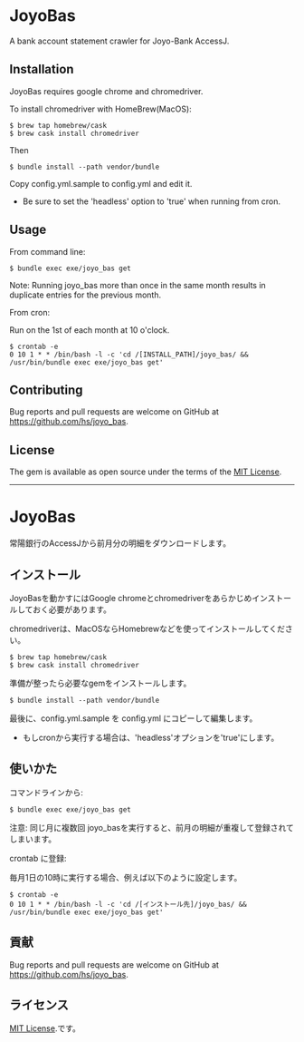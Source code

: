 # JoyoBas

A bank account statement crawler for Joyo-Bank AccessJ.

## Installation

JoyoBas requires google chrome and chromedriver.

To install chromedriver with HomeBrew(MacOS):

    $ brew tap homebrew/cask
    $ brew cask install chromedriver

Then

    $ bundle install --path vendor/bundle

Copy config.yml.sample to config.yml and edit it.

* Be sure to set the 'headless' option to 'true' when running from cron.

## Usage

From command line:

    $ bundle exec exe/joyo_bas get

Note: Running joyo_bas more than once in the same month results in duplicate entries for the previous month.

From cron:

Run on the 1st of each month at 10 o'clock.

    $ crontab -e
    0 10 1 * * /bin/bash -l -c 'cd /[INSTALL_PATH]/joyo_bas/ && /usr/bin/bundle exec exe/joyo_bas get'

## Contributing

Bug reports and pull requests are welcome on GitHub at https://github.com/hs/joyo_bas.

## License

The gem is available as open source under the terms of the [MIT License](https://opensource.org/licenses/MIT).

----
# JoyoBas

常陽銀行のAccessJから前月分の明細をダウンロードします。

## インストール

JoyoBasを動かすにはGoogle chromeとchromedriverをあらかじめインストールしておく必要があります。

chromedriverは、MacOSならHomebrewなどを使ってインストールしてください。

    $ brew tap homebrew/cask
    $ brew cask install chromedriver

準備が整ったら必要なgemをインストールします。

    $ bundle install --path vendor/bundle

最後に、config.yml.sample を config.yml にコピーして編集します。

* もしcronから実行する場合は、'headless'オプションを'true'にします。

## 使いかた

コマンドラインから:

    $ bundle exec exe/joyo_bas get

注意: 同じ月に複数回 joyo_basを実行すると、前月の明細が重複して登録されてしまいます。

crontab に登録:

毎月1日の10時に実行する場合、例えば以下のように設定します。

    $ crontab -e
    0 10 1 * * /bin/bash -l -c 'cd /[インストール先]/joyo_bas/ && /usr/bin/bundle exec exe/joyo_bas get'

## 貢献

Bug reports and pull requests are welcome on GitHub at https://github.com/hs/joyo_bas.

## ライセンス

[MIT License](https://opensource.org/licenses/MIT).です。

